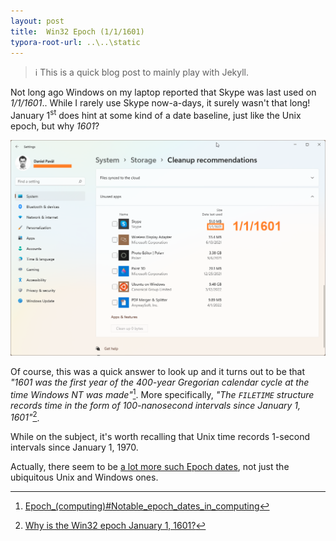 ```yaml
---
layout: post
title:  Win32 Epoch (1/1/1601)
typora-root-url: ..\..\static
---
```


> ℹ️ This is a quick blog post to mainly play with Jekyll.

Not long ago Windows on my laptop reported that Skype was last used on *1/1/1601*.. While I rarely use Skype now-a-days, it surely wasn't that long! January 1<sup>st</sup> does hint at some kind of a date baseline, just like the Unix epoch, but why *1601*?

![Image description](/assets/win32-epoch-cleanup.png)

Of course, this was a quick answer to look up and it turns out to be that *"1601 was the first year of the 400-year Gregorian calendar cycle at the time Windows NT was made"*[^1]. More specifically, *"The `FILETIME` structure records time in the form of 100-nanosecond intervals since January 1, 1601"*[^2].

While on the subject, it's worth recalling that Unix time records 1-second intervals since January 1, 1970.

Actually, there seem to be [a lot more such Epoch dates](https://en.wikipedia.org/wiki/Epoch_(computing)#Notable_epoch_dates_in_computing), not just the ubiquitous Unix and Windows ones.

[^1]: [Epoch\_(computing)#Notable_epoch_dates_in_computing](https://en.wikipedia.org/wiki/Epoch_(computing)#Notable_epoch_dates_in_computing)
[^2]: [Why is the Win32 epoch January 1, 1601?](https://devblogs.microsoft.com/oldnewthing/20090306-00/?p=18913)